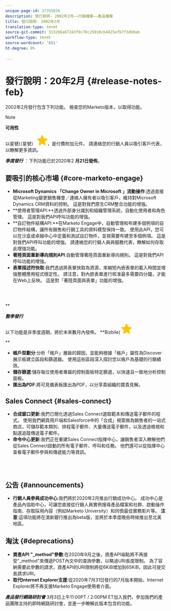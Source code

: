 ```yaml
---
unique-page-id: 37355826
description: 發行說明- 2002年2月——行銷檔案——產品檔案
title: 發行說明- 2002年2月
translation-type: tm+mt
source-git-commit: 313266a67243f0c70c25010cb4825efb7f3db0ab
workflow-type: tm+mt
source-wordcount: '651'
ht-degree: 0%

---
```



# 發行說明：20年2月 {#release-notes-feb}

2002年2月發行包含下列功能。 檢查您的Marketo版本，以取得功能。

>[!NOTE]
>
>**可用性**
>
>以星號(（星號） ![表示的功能](assets/star-yellow.svg)，是付費附加元件。 請連絡您的行銷人員以吸引客戶代表，以瞭解更多資訊。

***季度發行*** ：下列功能已於2020年2 **月21日發佈**。

## 要吸引的核心市場 {#core-marketo-engage}

* **Microsoft Dynamics 「Change Owner in Microsoft 」流動操作**:透過直接從Marketing變更銷售機會／連絡人擁有者以吸引客戶，維持對Microsoft Dynamics CRM資料的控制。 這是對我們原生CRM整合功能的增強。
* **使用者管理API:**透過外部身分識別和組織管理系統，自動化使用者和角色管理。 這是對我們API呼叫功能的增強。
* **自訂物件結構API:**在Marketo Engage中，自動管理和布建多個例項的自訂物件結構，讓所有銷售和行銷工具的資料模型保持一致。 使用此API，您可以在沙盒或卓越中心中定義和測試自訂物件，並視需要布建至多個例項。 這是對我們API呼叫功能的增強。 請連絡您的行銷人員與服務代表，瞭解如何存取此增強功能。
* **著陸頁面重新導向規則API**:自動管理著陸頁面重新導向規則。 這是對我們API呼叫功能的增強。
* **表單描述符快取**:我們透過將表單快取為資源，來縮短內嵌表單的載入時間並增強整體應用程式穩定性。 請注意，對內嵌表單進行核准最多需要四分鐘，才能在Web上反映。 這是對「著陸頁面與表單」功能的增強。

<br> 

**

***整季發行***

以下功能是非季度週期，將於未來數月內發佈。
**Bizbile( ![星形)](assets/star-yellow.svg)

**

* **帳戶型劃分**:分析「帳戶」層級的歸因，並能夠根據「帳戶」屬性為Discover展示板建立區段和篩選器。 使用這些區段深入探討您以帳戶為基礎的行銷績效。
* **儲存篩選**:儲存每位使用者專屬的控制面板特定篩選，以快速且一致地分析控制面板。
* **匯出為PDF**:將可見儀表板匯出為PDF，以分享貴組織的寶貴見解。

## Sales Connect  {#sales-connect}

* **合成窗口更新**:我們已簡化透過Sales Connect選取範本和傳送電子郵件的程式。 使用我們網頁用戶端和Salesforce中的「合成」視窗做為銷售者的一站式商店，可儲存範本類別、排程電子郵件、大量傳送電子郵件，以及透過檢視和點選追蹤傳送電子郵件。
* **命令中心更新**:我們正在重建Sales Connect指揮中心，讓銷售者深入瞭解他們從Sales Connect啟動的所有電子郵件、呼叫和任務。 他們還可以從指揮中心查看電子郵件參與和傳遞能力等資訊。

<br> 

## 公告 {#announcements}

* **行銷人員參與成功中心**:我們將於2020年2月推出行銷成功中心。 成功中心是產品內協助中心，可讓您直接從行銷人員實例搜尋產品檔案和社群、啟動操作指南、存取採用內容（例如Marketo University）和同儕最佳實務影片等。 **注意**:這項功能將在澳新銀行推出為beta版，並將於本季度晚些時候推出至北美地區。

## 淘汰 {#deprecations}

* **資產API &quot;_method&quot;參數**:在2020年9月之後，資產API端點將不再接受&quot;_method&quot;來傳遞POST內文中的查詢參數，以略過URI長度限制。 為了容納需要此參數的請求，資產API的URI限制將從6KiB增加到65KiB，因此可提交長請求URI。
* **取代Internet Explorer支援**:從2020年7月31日發行的7月版本開始，Internet Explorer將不再支援Marketo Engage使用者介面。

***產品發行網路研討會***[](https://engage.marketo.com/Jan_Feb_20_Release_Webinar_Registration.html) 3月3日上午11:00PT / 2:00PM ET加入我們，參加我們的產品團隊主持的即時網路研討會，並進一步瞭解此版本包含的功能。
